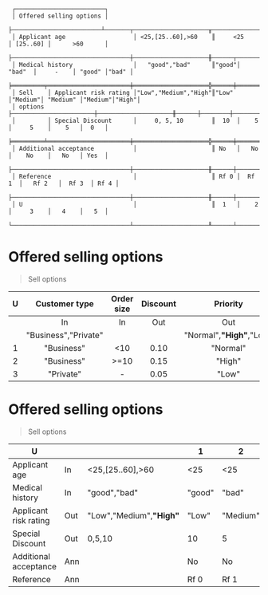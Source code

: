 ```text
 ┌─────────────────────────┐
 │ Offered selling options │
 ├─────────────────────────┴───────┬─────────────────────╥───────────────┬──────────┬───────────────┐
 │ Applicant age                   │ <25,[25..60],>60    ║     <25       │ [25..60] │      >60      │
 ├─────────────────────────────────┼─────────────────────╫──────┬────────┼──────────┼────────┬──────┤
 │ Medical history                 │   "good","bad"      ║"good"│ "bad"  │     -    │ "good" │"bad" │
 ╞═════════╤═══════════════════════╪═════════════════════╬══════╪════════╪══════════╪════════╪══════╡
 │ Sell    │ Applicant risk rating │"Low","Medium","High"║"Low" │"Medium"│ "Medium" │"Medium"│"High"│
 │ options ├───────────────────────┼─────────────────────╫──────┼────────┼──────────┼────────┼──────┤
 │         │ Special Discount      │     0, 5, 10        ║  10  │    5   │     5    │    5   │  0   │
 ╞═════════╧═══════════════════════╪═════════════════════╬══════╪════════╪══════════╪════════╪══════╡
 │ Additional acceptance           │                     ║ No   │   No   │    No    │   No   │ Yes  │
 ├─────────────────────────────────┼─────────────────────╫──────┼────────┼──────────┼────────┼──────┤
 │ Reference                       │                     ║ Rf 0 │  Rf 1  │   Rf 2   │  Rf 3  │ Rf 4 │
 ├─────────────────────────────────┼─────────────────────╫──────┼────────┼──────────┼────────┼──────┤
 │ U                               │                     ║  1   │    2   │     3    │   4    │   5  │
 └─────────────────────────────────┴─────────────────────╨──────┴────────┴──────────┴────────┴──────┘
```

# Offered selling options

> Sell options

| U |    Customer type     | Order size | Discount |         Priority          | Description | Reference |
|:-:|:--------------------:|:----------:|:--------:|:-------------------------:|:-----------:|:---------:|
|   |          In          |     In     |   Out    |            Out            |     Ann     |    Ann    |
|   | "Business","Private" |            |          | "Normal",**"High"**,"Low" |             |           |
| 1 |      "Business"      |    <10     |   0.10   |         "Normal"          | Small order |   Ref 1   |
| 2 |      "Business"      |    >=10    |   0.15   |          "High"           | Large order |   Ref 2   |
| 3 |      "Private"       |     -      |   0.05   |           "Low"           | All orders  |   Ref 3   |


# Offered selling options
> Sell options

| U                       |     |                           | 1      | 2        | 3        | 4        | 5      |
|-------------------------|-----|---------------------------|--------|----------|----------|----------|--------|
| Applicant age           | In  | <25,[25..60],>60          | <25    | <25      | [25..60] | >60      | >60    |
| Medical history         | In  | "good","bad"              | "good" | "bad"    | -        | "good"   | "bad"  |
| Applicant risk rating   | Out | "Low","Medium",**"High"** | "Low"  | "Medium" | "Medium" | "Medium" | "High" |
| Special Discount        | Out | 0,5,10                    | 10     | 5        | 5        | 5        | 0      |
| Additional acceptance   | Ann |                           | No     | No       | No       | No       | Yes    |
| Reference               | Ann |                           | Rf 0   | Rf 1     | Rf 2     | Rf 3     | Rf 4   |
